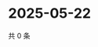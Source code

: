 # 2025-05-22

共 0 条

<!-- BEGIN ZHIHUVIDEO -->
<!-- 最后更新时间 Thu May 22 2025 12:16:39 GMT+0800 (China Standard Time) -->

<!-- END ZHIHUVIDEO -->
